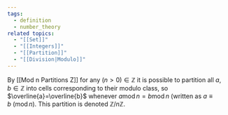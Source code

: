 ```yaml
---
tags:
  - definition
  - number_theory
related topics:
  - "[[Set]]"
  - "[[Integers]]"
  - "[[Partition]]"
  - "[[Division|Modulo]]"
---
```

By [[Mod n Partitions Z]] for any $(n>0)\in\mathbb{Z}$ it is possible to partition all $a,b\in\mathbb{Z}$ into cells corresponding to their modulo class, so $\overline{a}=\overline{b}$ whenever $a\operatorname{mod} n = b\operatorname{mod}n$ (written as $a\equiv b\ (\operatorname{mod} n)$. This partition is denoted $\mathbb{Z}/n\mathbb{Z}$.